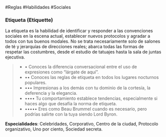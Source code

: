 #Reglas #Habilidades #Sociales

### Etiqueta (Etiquette)

La etiqueta es la habilidad de identificar y responder a las convenciones sociales en la escena actual, establecer nuevos protocolos y agradar a todos con tus buenos modales. No se trata necesariamente solo de salones de té y jerarquías de direcciones reales; abarca todas las formas de respetar las costumbres, desde el estudio de tatuajes hasta la sala de juntas ejecutiva.

> - • Conoces la diferencia conversacional entre el uso de expresiones como “lárgate de aquí”.
> - •• Conoces las reglas de etiqueta en todos los lugares nocturnos populares.
> - ••• Impresionas a los demás con tu dominio de la cortesía, la deferencia y la elegancia.
> - •••• Tu comportamiento establece tendencias, especialmente si haces algo que desafía la norma de etiqueta.
> - ••••• Eres como Beau Brummel cuando es necesario, pero podrías salirte con la tuya siendo Lord Byron.

**Especialidades**: Celebridades, Corporativo, Centro de la ciudad, Protocolo organizativo, Uno por ciento, Sociedad secreta.